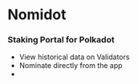 # Nomidot

### Staking Portal for Polkadot

* View historical data on Validators
* Nominate directly from the app
*
